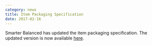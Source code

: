 ```yaml
---
category: news
title: Item Packaging Specification
date: 2017-02-16
---
```

Smarter Balanced has updated the item packaging specification.  The updated version is now available [here](http://www.smarterapp.org/documents/SmarterApp_ItemPackaging.pdf).